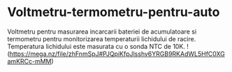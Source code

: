# Voltmetru-termometru-pentru-auto
Voltmetru pentru masurarea incarcarii bateriei de acumulatoare si termometru pentru monitorizarea temperaturii lichidului de racire.
Temperatura lichidului este masurata cu o sonda NTC de 10K.
!(https://mega.nz/file/zhFnmSpJ#PJQpiKfpJlsshv6YRGB9RKAdWL5HfC0XGamKRCc-mMM)

